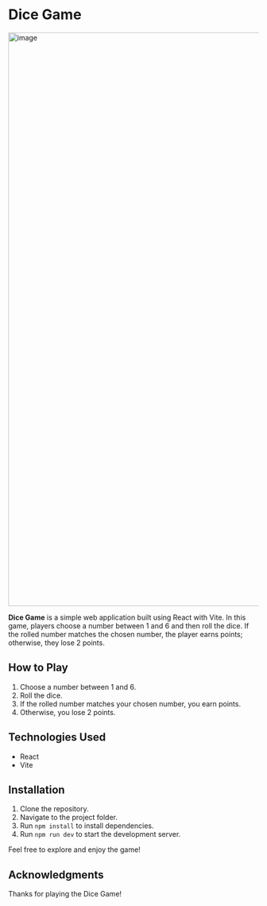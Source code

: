 # Dice Game

<img width="1154" alt="image" src="https://user-images.githubusercontent.com/50476777/236659200-8ba6c2dc-8815-46ed-bf3e-f873da7a6064.png">

**Dice Game** is a simple web application built using React with Vite. In this game, players choose a number between 1 and 6 and then roll the dice. If the rolled number matches the chosen number, the player earns points; otherwise, they lose 2 points.

## How to Play

1. Choose a number between 1 and 6.
2. Roll the dice.
3. If the rolled number matches your chosen number, you earn points.
4. Otherwise, you lose 2 points.

## Technologies Used

- React
- Vite

## Installation

1. Clone the repository.
2. Navigate to the project folder.
3. Run `npm install` to install dependencies.
4. Run `npm run dev` to start the development server.

Feel free to explore and enjoy the game!

## Acknowledgments

Thanks for playing the Dice Game!
